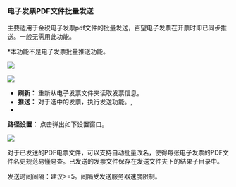 ### 电子发票PDF文件批量发送

主要适用于金税电子发票pdf文件的批量发送，百望电子发票在开票时即已同步推送。一般无需用此功能。

*本功能不是电子发票批量推送功能。

![](/static/images/sk/001.jpg)

![](/static/images/sk/002.jpg)

  * **刷新：** 重新从电子发票文件夹读取发票信息。
  * **推送：** 对于选中的发票，执行发送功能。,
  * 

**路径设置：** 点击弹出如下设置窗口。

![](/static/images/sk/003.jpg)

对于已发送的PDF电票文件，可以支持自动批量改名，使得每张电子发票的PDF文件名更规范易懂易查。已发送的发票文件保存在发送文件夹下的结果子目录中。

发送时间间隔：建议>=5。间隔受发送服务器速度限制。

